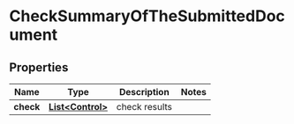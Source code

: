 
# CheckSummaryOfTheSubmittedDocument

## Properties
Name | Type | Description | Notes
------------ | ------------- | ------------- | -------------
**check** | [**List&lt;Control&gt;**](Control.md) | check results | 



